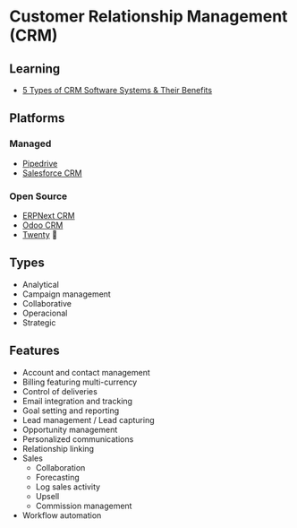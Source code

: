 # Customer Relationship Management (CRM)

## Learning

- [5 Types of CRM Software Systems & Their Benefits](https://crm.org/crmland/types-of-crm)

## Platforms

### Managed

- [Pipedrive](https://pipedrive.com)
- [Salesforce CRM](https://salesforce.com/crm)

<!--
https://cubosuite.com.br
https://cloud.taygo.com
https://keap.com
https://pipefy.com
-->

### Open Source

- [ERPNext CRM](https://erpnext.com/open-source-crm)
- [Odoo CRM](https://odoo.com/app/crm)
- [Twenty](/twenty.md) 🌟

<!--
https://github.com/idurar/idurar-erp-crm
-->

<!--
Headless

https://eolerp.eu
-->

## Types

- Analytical
- Campaign management
- Collaborative
- Operacional
- Strategic

## Features

- Account and contact management
- Billing featuring multi-currency
- Control of deliveries
- Email integration and tracking
- Goal setting and reporting
- Lead management / Lead capturing
- Opportunity management
- Personalized communications
- Relationship linking
- Sales
  - Collaboration
  - Forecasting
  - Log sales activity
  - Upsell
  - Commission management
- Workflow automation

